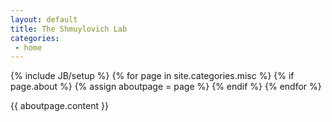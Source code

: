 ```yaml
---
layout: default
title: The Shmuylovich Lab
categories:
 - home
---
```

{% include JB/setup %}
{% for page in site.categories.misc %}
{% if page.about %}
	{% assign aboutpage = page %}
{% endif %}
{% endfor %}

{{ aboutpage.content }}